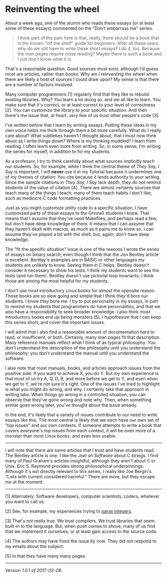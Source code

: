 Reinventing the wheel
=====================

About a week ago, one of the alumni who reads these essays (or at least
some of these essays) commented on the "Don't embarrass me" series.

> I think part of the pain here is that, really, there should be a
book that is the known "off the shelf" guide for beginners. After all
these years, why do we still have to write these short essays? I do it,
too. Because the man pages require close reading? Maybe there is such
a book and I just don't know what it is.

That's a reasonable question.  Good sources must exist; although I'd guess
most are articles, rather than books.  Why am I reinventing the wheel
when there are likely a host of sources I could draw upon?  My sense is
that there are a number of factors involved.

Many computer programmers [1] regularly find that they like to rebuild
existing libraries.  Why?  You learn a lot doing so, and we all like
to learn.  You make sure that it's correct, or at least correct to
your level of correctness [2].  You can customize the library to your
specific situation.  And then there's the issue that, at heart, very 
few of us trust other people's code [3].

I've written before that I learn by writing essays.  Putting these ideas
in my own voice helps me think through them a bit more carefully.  What do
I really care about?  What subtleties haven't I thought about, that I must
now think about as I write things down?  Where is my thinking muddled?
I learn from reading.  I often learn even more from writing.  So, in some
sense, I'm writing the series for myself, in addition to for my students.

As a professor, I try to think carefully about what sources implicitly
teach our students.  So, for example, while I think the central theme of
_They Say, I Say_ is important, I will **never** use it in my Tutorial
because it undermines one of my themes of citation: You cite because it
lends authority to your writing.  Since the sample citations in _They Say,
I Say_ lack depth, they do not remind students of the value of citation
[4].  There are almost certainly sources that teach many of the things
I teach; many of them teach habits I don't like, such as mediocre C code
formatting practices.

Just as you might customize utility code to a specific situation, I have
customized parts of these essays to the Grinnell students I know.  That
means that I assume that they've used Makefiles, and perhaps read a few,
but don't have deep knowledge of them.  It means that I can assume that
they haven't dealt with macros, as much as it pains me to know so.  I can
assume they've played a bit with the shell, but, again, don't have deep
knowledge.

The "fit the specific situation" issue is one of the reasons I wrote the
series of essays on binary search, even though I think that the Jon Bentley
article is excellent.  Bentley's examples are in BASIC or other languages
my students are unlikely to know.  Seeing them in C helps.  Bentley doesn't
consider it necessary to show his tests.  I think my students want to see
the tests (and run them).  Bentley doesn't use pictorial loop invariants;
I think those are among the most helpful for my students.

I don't use most introductory Linux books for almost the opposite reason.
Those books are so slow going and simple that I think they'd bore our
students.  I know they bore me.  I try to put personality in my essays,
in part to remind my students that programmers do have personalities,
and that we also have a responsibility to seek broader knowledge.  I also
think most introductory books end up being monsters [5].  I hypothesize
that I can keep this series short, and cover the important issues.

I will admit that I also find a reasonable amount of documentation hard
to read, or insufficient, or both.  Certainly, many man pages fit that
description.  Many reference manuals reflect what I think of as typical
philosophy: You don't understand the description of the philosophy until
you understand the philosophy; you don't understand the manual until you
understand the software.  

I also note that most manuals, books, and articles approach issues
from the positive side: If you want to achieve X, you do Y.  But my own
experience is that most of us try A, Q, D, B, and more before we get to Y,
and even when we get to Y, we're not sure it's right.  One of the issues
I've tried to highlight is what you might do wrong, and why.  I certainly
take that approach in writing labs.  When things go wrong in a controlled
situation, you can observe that they've gone wrong and note why.  Then,
when something similar goes wrong later, you've thought about the issue
already.

In the end, it's likely that a variety of issues contribute to our need
to write essays like this.  The most central is likely that we each 
have our own set of "top issues" and our own contexts.  If someone attempts
to write a book that covers everyone's top issues from each context, it
will be even more of a monster than most Linux books, and even less usable.

---

I will note that there are some articles that I trust and have students
read.  The Bentley article is one.  I like the _Joel on Software_
about C strings.  I find many of Paul Graham's articles insightful,
although they aren't about C or Unix.  Eric S. Raymond provides strong
philosophical underpinnings.  Although it's not directly relevant to
this series, I really like Joe Bergin's "Lists with current considered 
harmful." There are more, but they escape me at the moment.

---

[1] Alternately: Software developers, computer scientists, coders, whatever
you want to call us.

[2] See, for example, my experiences trying to 
[parse integers](cnix-parsing-integers).

[3] That's not really true.  We trust compilers.  We trust libraries
that seem built-in to the language.  But, when push comes to shove, many
of us find that we implement it ourselves, or at least gain access to
the source code.

[4] The authors may have fixed the issue by now.  They did not respond to
my emails about the subject.

[5] In that they have many many pages.

---

*Version 1.0.1 of 2017-02-06.*
